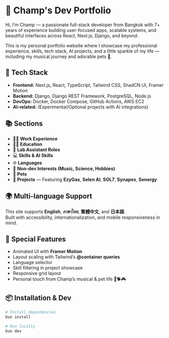 # 🪪 Champ's Dev Portfolio

Hi, I’m Champ — a passionate full-stack developer from Bangkok with 7+ years of experience building user-focused apps, scalable systems, and beautiful interfaces across React, Next.js, Django, and beyond.

This is my personal portfolio website where I showcase my professional experience, skills, tech stack, AI projects, and a little sparkle of my life — including my musical journey and adorable pets 🐾.

## 🚀 Tech Stack

- **Frontend:** Next.js, React, TypeScript, Tailwind CSS, ShadCN UI, Framer Motion
- **Backend:** Django, Django REST Framework, PostgreSQL, Node.js
- **DevOps:** Docker, Docker Compose, GitHub Actions, AWS EC2
- **AI-related:** (Experimental/Optional projects with AI integrations)

## 📚 Sections

- 🧑‍💼 **Work Experience**
- 🧑‍🎓 **Education**
- 🧪 **Lab Assistant Roles**
- 💻 **Skills & AI Skills**
- 🌐 **Languages**
- 🎨 **Non-dev Interests (Music, Science, Hobbies)**
- 🐾 **Pets**
- 🔧 **Projects** — Featuring **EzyGas**, **Selen AI**, **SOL7**, **Synapes**, **Senergy**

## 🌍 Multi-language Support

This site supports **English**, **ภาษาไทย**, **繁體中文**, and **日本語**.  
Built with accessibility, internationalization, and mobile responsiveness in mind.

## 💖 Special Features

- Animated UI with **Framer Motion**
- Layout scaling with Tailwind’s **@container queries**
- Language selector
- Skill filtering in project showcase
- Responsive grid layout
- Personal touch from Champ’s musical & pet life 🎷🐕🎮

## 📦 Installation & Dev

```bash
# Install dependencies
bun install

# Run locally
bun dev
```
